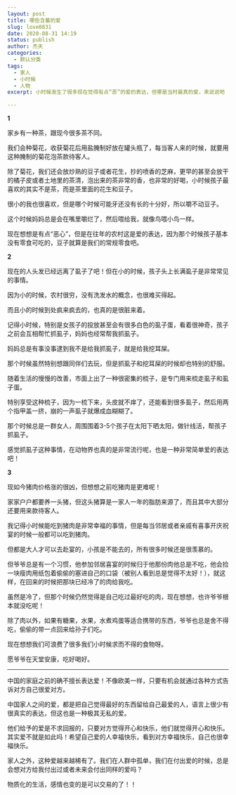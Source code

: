 ```yaml
---
layout: post
title: 哪些含蓄的爱
slug: love0831
date: 2020-08-31 14:19
status: publish
author: 杰夫
categories: 
  - 默认分类
tags: 
  - 家人
  - 小时候
  - 人物
excerpt: 小时候发生了很多现在觉得有点“恶”的爱的表达，但哪是当时最真的爱，来说说吧

---
```


**1**

家乡有一种茶，跟现今很多茶不同。

我们会种菊花，收获菊花后用盐腌制好放在罐头瓶了，每当客人来的时候，就要用这种腌制的菊花泡茶款待客人。

除了菊花，我们还会放炒熟的豆子或者花生，抄的喷香的芝麻，更早的甚至会放干的橘子皮或者土地里的茶清，泡出来的茶非常的香，也非常的好喝，小时候孩子最喜欢的其实不是茶，而是茶里面的花生和豆子。

很小的我也很喜欢，但是哪个时候可能牙还没有长的十分好，所以嚼不动豆子。

这个时候妈妈总是会在嘴里嚼烂了，然后喂给我，就像鸟喂小鸟一样。

现在想想是有点“恶心”，但是在往年的农村这是爱的表达，因为那个时候孩子基本没有零食可吃的，豆子就算是我们的常规零食吧。



**2**

现在的人头发已经远离了虱子了吧！但在小的时候，孩子头上长满虱子是非常常见的事情。

因为小的时候，农村很穷，没有洗发水的概念，也很难买得起。

而且小的时候到处疯来疯去的，也真的是很脏来着。

记得小时候，特别是女孩子的投放甚至会有很多白色的虱子蛋，看着很神奇，孩子之前会互相帮忙抓虱子，妈妈也经常帮我抓虱子。

妈妈总是有事没事逮到我不是给我抓虱子，就是给我挖耳屎。

那个时候虽然特别想跟同伴们去玩，但是抓虱子和挖耳屎的时候却也特别的舒服。

随着生活的慢慢的改善，市面上出了一种很密集的梳子，是专门用来梳走虱子和虱子蛋。

特别享受这种梳子，因为一梳下来，头皮就不痒了，还能看到很多虱子，然后用两个指甲盖一挤，崩的一声虱子就爆成血糊糊了。

那个时候总是一群女人，周围围着3-5个孩子在太阳下晒太阳，做针线活，帮孩子抓虱子。

感觉抓虱子这种事情，在动物界也真的是非常流行呢，也是一种非常简单爱的表达吧！



**3**

现如今猪肉价格涨的很凶，但想想之前吃猪肉是更难呢！

家家户户都要养一头猪，但这头猪算是一家人一年的脂肪来源了，而且其中大部分还要用来款待客人。

我记得小时候能吃到猪肉是非常幸福的事情，但是每当邻居或者亲戚有喜事开庆祝宴的时候一般都可以吃到猪肉。

但都是大人才可以去赴宴的，小孩是不能去的，所有很多时候还是很羡慕的。

但爷爷总是有一个习惯，他参加邻居喜宴的时候归于他那份肉他总是不吃，他会捡一块瘦肉用纸包着偷偷的塞进自己的口袋（被别人看到总是觉得不太好！），就这样，在回来的时候把那块已经冷了的肉给我吃。

虽然是冷了，但那个时候仍然觉得是自己吃过最好吃的肉，现在想想，也许爷爷根本就没吃呢！

除了肉以外，如果有糖果，水果，水煮鸡蛋等适合携带的东西，爷爷也总是舍不得吃，偷偷的带一点回来给孙子们吃。

现在想想我们可浪费了很多我们小时候求而不得的食物呀。

愿爷爷在天堂安康，吃好喝好。



-------

中国的家庭之前的确不擅长表达爱！不像欧美一样，只要有机会就通过各种方式告诉对方自己很爱对方。

中国家人之间的爱，都是把自己觉得最好的东西留给自己最爱的人，语言上很少有很真实的表达，但这也是一种极其无私的爱。

他们给予的爱是不求回报的，只要对方觉得开心和快乐，他们就觉得开心和快乐。其实爱不就是如此吗！希望自己爱的人幸福快乐，看到对方幸福快乐，自己也很幸福快乐。

家人之外，这种爱越来越稀有了。我们在人群中孤单，我们在付出爱的时候，总是会想对方给我付出过或者未来会付出同样的爱吗？

物质化的生活，感情也变的是可以交易的了！！